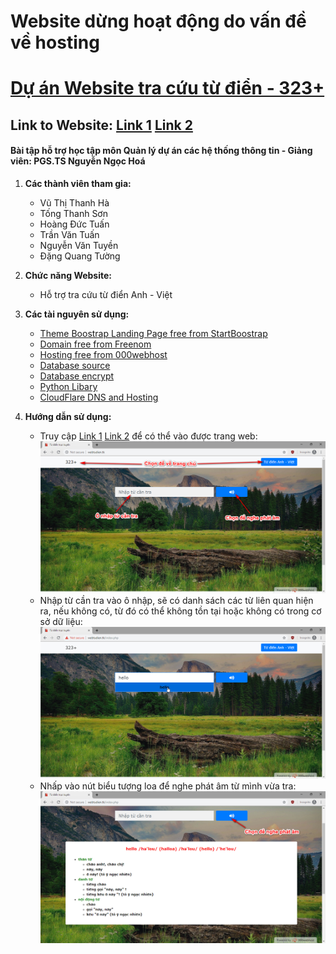 # Website dừng hoạt động do vấn đề về hosting
# [Dự án Website tra cứu từ điển - 323+](https://github.com/vuvihi/web_tu_dien)
## Link to Website: [Link 1](http://webtudien.tk/) [Link 2](https://tu-dien-online.000webhostapp.com/)
#### Bài tập hỗ trợ học tập môn Quản lý dự án các hệ thống thông tin - Giảng viên: PGS.TS Nguyễn Ngọc Hoá

1. **Các thành viên tham gia:**
    * Vũ Thị Thanh Hà
    * Tống Thanh Sơn
    * Hoàng Đức Tuấn
    * Trần Văn Tuấn
    * Nguyễn Văn Tuyền
    * Đặng Quang Tường
    
2. **Chức năng Website:**
    * Hỗ trợ tra cứu từ điển Anh - Việt

3. **Các tài nguyên sử dụng:**
    * [Theme Boostrap Landing Page free from StartBoostrap](https://github.com/BlackrockDigital/startbootstrap-landing-page)
    * [Domain free from Freenom](https://my.freenom.com/clientarea.php)
    * [Hosting free from 000webhost](https://www.000webhost.com/)
    * [Database source](http://www.informatik.uni-leipzig.de/~duc/Dict/)
    * [Database encrypt](https://quantrimang.com/xay-dung-mot-ung-dung-tu-dien-don-gian-4973?fbclid=IwAR0uR4InlhBz-EUn9xt3t-bX6xdM22rUFe6hwQGNBPQ8eu3y_wzm-CrKI1E)
    * [Python Libary](https://pypi.org/project/gTTS/)
    * [CloudFlare DNS and Hosting](https://www.cloudflare.com/)
    
 4. **Hướng dẫn sử dụng:**
     * Truy cập [Link 1](http://webtudien.tk/) [Link 2](https://tu-dien-online.000webhostapp.com/) để có thể vào được trang web:
     ![Truy cập](https://github.com/vuvihi/web_tu_dien/blob/master/Tailieu/1.jpg)
     * Nhập từ cần tra vào ô nhập, sẽ có danh sách các từ liên quan hiện ra, nếu không có, từ đó có thể không tồn tại hoặc không có trong cơ sở dữ liệu:
     ![Tra từ](https://github.com/vuvihi/web_tu_dien/blob/master/Tailieu/2.jpg)
     * Nhấp vào nút biểu tượng loa để nghe phát âm từ mình vừa tra:
     ![Phát âm](https://github.com/vuvihi/web_tu_dien/blob/master/Tailieu/3.jpg)
